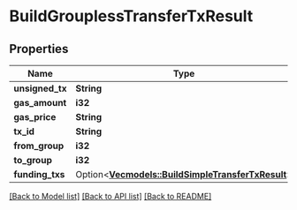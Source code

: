 # BuildGrouplessTransferTxResult

## Properties

Name | Type | Description | Notes
------------ | ------------- | ------------- | -------------
**unsigned_tx** | **String** |  | 
**gas_amount** | **i32** |  | 
**gas_price** | **String** |  | 
**tx_id** | **String** |  | 
**from_group** | **i32** |  | 
**to_group** | **i32** |  | 
**funding_txs** | Option<[**Vec<models::BuildSimpleTransferTxResult>**](BuildSimpleTransferTxResult.md)> |  | [optional]

[[Back to Model list]](../README.md#documentation-for-models) [[Back to API list]](../README.md#documentation-for-api-endpoints) [[Back to README]](../README.md)


